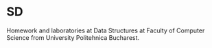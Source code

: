 # SD 
Homework and laboratories at Data Structures at Faculty of Computer Science from University Politehnica Bucharest.
